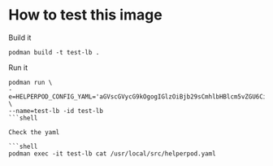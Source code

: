 # How to test this image

Build it

```shell
podman build -t test-lb .
```

Run it

```shell
podman run \ 
-e=HELPERPOD_CONFIG_YAML='aGVscGVycG9kOgogIGlzOiBjb29sCmhlbHBlcm5vZGU6CiAgdXNlaGVscDoKICAtIG5hbWU6IHJvYmVydAogICAgbGFzdDogc2FuZG92b2wK' \
--name=test-lb -id test-lb
```shell

Check the yaml

```shell
podman exec -it test-lb cat /usr/local/src/helperpod.yaml
```
